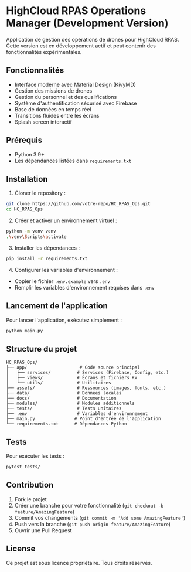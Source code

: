# HighCloud RPAS Operations Manager (Development Version)

Application de gestion des opérations de drones pour HighCloud RPAS. Cette version est en développement actif et peut contenir des fonctionnalités expérimentales.

## Fonctionnalités

- Interface moderne avec Material Design (KivyMD)
- Gestion des missions de drones
- Gestion du personnel et des qualifications
- Système d'authentification sécurisé avec Firebase
- Base de données en temps réel
- Transitions fluides entre les écrans
- Splash screen interactif

## Prérequis

- Python 3.9+
- Les dépendances listées dans `requirements.txt`

## Installation

1. Cloner le repository :
```bash
git clone https://github.com/votre-repo/HC_RPAS_Ops.git
cd HC_RPAS_Ops
```

2. Créer et activer un environnement virtuel :
```bash
python -m venv venv
.\venv\Scripts\activate
```

3. Installer les dépendances :
```bash
pip install -r requirements.txt
```

4. Configurer les variables d'environnement :
- Copier le fichier `.env.example` vers `.env`
- Remplir les variables d'environnement requises dans `.env`

## Lancement de l'application

Pour lancer l'application, exécutez simplement :
```bash
python main.py
```

## Structure du projet

```
HC_RPAS_Ops/
├── app/                    # Code source principal
│   ├── services/          # Services (Firebase, Config, etc.)
│   ├── views/             # Écrans et fichiers KV
│   └── utils/             # Utilitaires
├── assets/                # Ressources (images, fonts, etc.)
├── data/                  # Données locales
├── docs/                  # Documentation
├── modules/               # Modules additionnels
├── tests/                 # Tests unitaires
├── .env                   # Variables d'environnement
├── main.py               # Point d'entrée de l'application
└── requirements.txt      # Dépendances Python
```

## Tests

Pour exécuter les tests :
```bash
pytest tests/
```

## Contribution

1. Fork le projet
2. Créer une branche pour votre fonctionnalité (`git checkout -b feature/AmazingFeature`)
3. Commit vos changements (`git commit -m 'Add some AmazingFeature'`)
4. Push vers la branche (`git push origin feature/AmazingFeature`)
5. Ouvrir une Pull Request

## License

Ce projet est sous licence propriétaire. Tous droits réservés.
